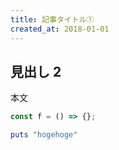```yaml
---
title: 記事タイトル①
created_at: 2018-01-01
---
```


## 見出し 2

本文

```javascript
const f = () => {};
```

```ruby
puts "hogehoge"
```
